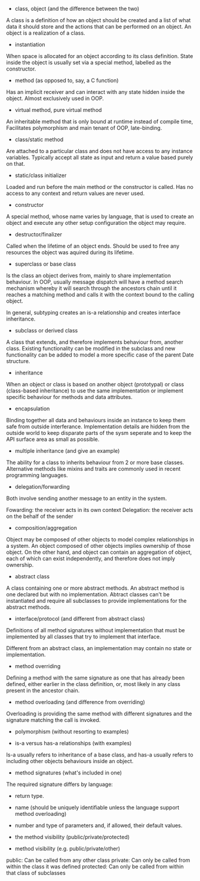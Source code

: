 - class, object (and the difference between the two)

A class is a definition of how an object should be created and a list of what
data it should store and the actions that can be performed on an object. An object
is a realization of a class.

- instantiation

When space is allocated for an object according to its class definition. State inside the
object is usually set via a special method, labelled as the constructor.

- method (as opposed to, say, a C function)

Has an implicit receiver and can interact with any state hidden inside
the object. Almost exclusively used in OOP.

- virtual method, pure virtual method

An inheritable method that is only bound at runtime instead of compile time,
Facilitates polymorphism and main tenant of OOP, late-binding.

- class/static method

Are attached to a particular class and does not have access to any instance variables.
Typically accept all state as input and return a value based purely on that.

- static/class initializer

Loaded and run before the main method or the constructor is called. Has no access to any context
and return values are never used.

- constructor

A special method, whose name varies by language, that is used to create an object and execute
any other setup configuration the object may require.

- destructor/finalizer

Called when the lifetime of an object ends. Should be used to free any resources the object
was aquired during its lifetime.

- superclass or base class

Is the class an object derives from, mainly to share implementation behaviour. In OOP, usually
message dispatch will have a method search mechanism whereby it will search through the
ancestors chain until it reaches a matching method and calls it with the context bound
to the calling object.

In general, subtyping creates an is-a relationship and creates interface inheritance.

- subclass or derived class

A class that extends, and therefore implements behaviour from, another class. Existing
functionality can be modified in the subclass and new functionality can be added to model
a more specific case of the parent Date structure.

- inheritance

When an object or class is based on another object (prototypal)
or class (class-based inheritance) to use the same implementation or
implement specific behaviour for methods and data attributes.

- encapsulation

Binding together all data and behaviours inside an instance to keep them safe from outside
interferance. Implementation details are hidden from the outside world to keep disparate
parts of the sysm seperate and to keep the API surface area as small as possible.

- multiple inheritance (and give an example)

The ability for a class to inherits behaviour from 2 or more base classes.
Alternative methods like mixins and traits are commonly used in recent programming
languages.

- delegation/forwarding

Both involve sending another message to an entity in the system.

Fowarding: the receiver acts in its own context
Delegation: the receiver acts on the behalf of the sender

- composition/aggregation

Object may be composed of other objects to model complex relationships in a system. An object
composed of other objects implies ownership of those object. On the other hand, and object can
contain an aggregation of object, each of which can exist independently, and therefore
does not imply ownership.

- abstract class

A class containing one or more abstract methods. An abstract method is one declared but
with no implementation. Abtract classes can't be instantiated and require all subclasses
to provide implementations for the abstract methods.

- interface/protocol (and different from abstract class)

Definitions of all method signatures without implementation that must be implemented
by all classes that try to implement that interface.

Different from an abstract class, an implementation may contain no state or implementation.

- method overriding

Defining a method with the same signature as one that has already been defined, either earlier in
the class definition, or, most likely in any class present in the ancestor chain.

- method overloading (and difference from overriding)

Overloading is providing the same method with different signatures and the signature
matching the call is invoked.

- polymorphism (without resorting to examples)

- is-a versus has-a relationships (with examples)

Is-a usually refers to inheritance of a base class, and has-a usually refers to including other
objects behaviours inside an object.

- method signatures (what's included in one)

The required signature differs by language:

- return type.
- name (should be uniquely identifiable unless the language support method overloading)
- number and type of parameters and, if allowed, their default values.
- the method visibility (public/private/protected)

- method visibility (e.g. public/private/other)

public: Can be called from any other class
private: Can only be called from within the class it was defined
protected: Can only be called from within that class of subclasses
